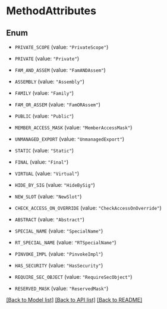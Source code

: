 # MethodAttributes

## Enum


* `PRIVATE_SCOPE` (value: `"PrivateScope"`)

* `PRIVATE` (value: `"Private"`)

* `FAM_AND_ASSEM` (value: `"FamANDAssem"`)

* `ASSEMBLY` (value: `"Assembly"`)

* `FAMILY` (value: `"Family"`)

* `FAM_OR_ASSEM` (value: `"FamORAssem"`)

* `PUBLIC` (value: `"Public"`)

* `MEMBER_ACCESS_MASK` (value: `"MemberAccessMask"`)

* `UNMANAGED_EXPORT` (value: `"UnmanagedExport"`)

* `STATIC` (value: `"Static"`)

* `FINAL` (value: `"Final"`)

* `VIRTUAL` (value: `"Virtual"`)

* `HIDE_BY_SIG` (value: `"HideBySig"`)

* `NEW_SLOT` (value: `"NewSlot"`)

* `CHECK_ACCESS_ON_OVERRIDE` (value: `"CheckAccessOnOverride"`)

* `ABSTRACT` (value: `"Abstract"`)

* `SPECIAL_NAME` (value: `"SpecialName"`)

* `RT_SPECIAL_NAME` (value: `"RTSpecialName"`)

* `PINVOKE_IMPL` (value: `"PinvokeImpl"`)

* `HAS_SECURITY` (value: `"HasSecurity"`)

* `REQUIRE_SEC_OBJECT` (value: `"RequireSecObject"`)

* `RESERVED_MASK` (value: `"ReservedMask"`)


[[Back to Model list]](../README.md#documentation-for-models) [[Back to API list]](../README.md#documentation-for-api-endpoints) [[Back to README]](../README.md)


